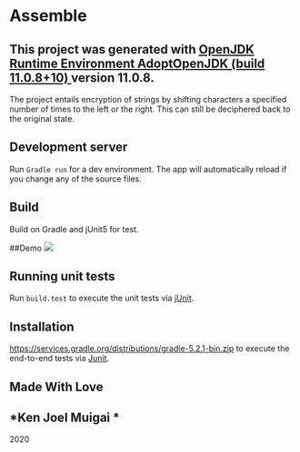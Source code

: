 # Assemble

This project was generated with [OpenJDK Runtime Environment AdoptOpenJDK (build 11.0.8+10)
]() version 11.0.8.
---
The project entails encryption of strings by shifting characters a specified number of times to the left or the right. This can still be deciphered back to the original state.

## Development server

Run `Gradle run` for a dev environment. The app will automatically reload if you change any of the source files.

## Build

Build on Gradle and jUnit5 for test.

##Demo
![](/home/moringa/Downloads/Hero/src/main/resources/public/images/see.png)

## Running unit tests

Run `build.test` to execute the unit tests via [jUnit](https://groovy-lang.org/testing.html).

## Installation

https://services.gradle.org/distributions/gradle-5.2.1-bin.zip to execute the end-to-end tests via [Junit](https://www.tutorialspoint.com/junit/junit_test_framework.htm).

## Made With Love

*Ken Joel Muigai *
---
2020


